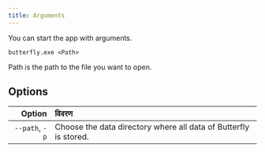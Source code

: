 ```yaml
---
title: Arguments
---
```


You can start the app with arguments.

`butterfly.exe <Path>`

Path is the path to the file you want to open.

## Options

|         Option | विवरण                                                                            |
| -------------: | :------------------------------------------------------------------------------- |
| `--path`, `-p` | Choose the data directory where all data of Butterfly is stored. |
